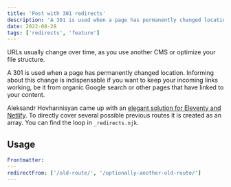 ```yaml
---
title: 'Post with 301 redirects'
description: 'A 301 is used when a page has permanently changed location. Informing about this change is indispensable if you want to keep a positioning. Aleksandr Hovhannisyan came up with an elegant solution for Eleventy and Netlify.'
date: 2022-08-28
tags: ['redirects', 'feature']
---
```


URLs usually change over time, as you use another CMS or optimize your file
structure.

A 301 is used when a page has permanently changed location. Informing about this
change is indispensable if you want to keep your incoming links working, be it
from organic Google search or other pages that have linked to your content.

Aleksandr Hovhannisyan came up with an
[elegant solution for Eleventy and Netlify](https://www.aleksandrhovhannisyan.com/blog/eleventy-netlify-redirects/).
To directly cover several possible previous routes it is created as an array.
You can find the loop in `_redirects.njk`.

## Usage

```yaml
Frontmatter:
---
redirectFrom: ['/old-route/', '/optionally-another-old-route/']
---
```

